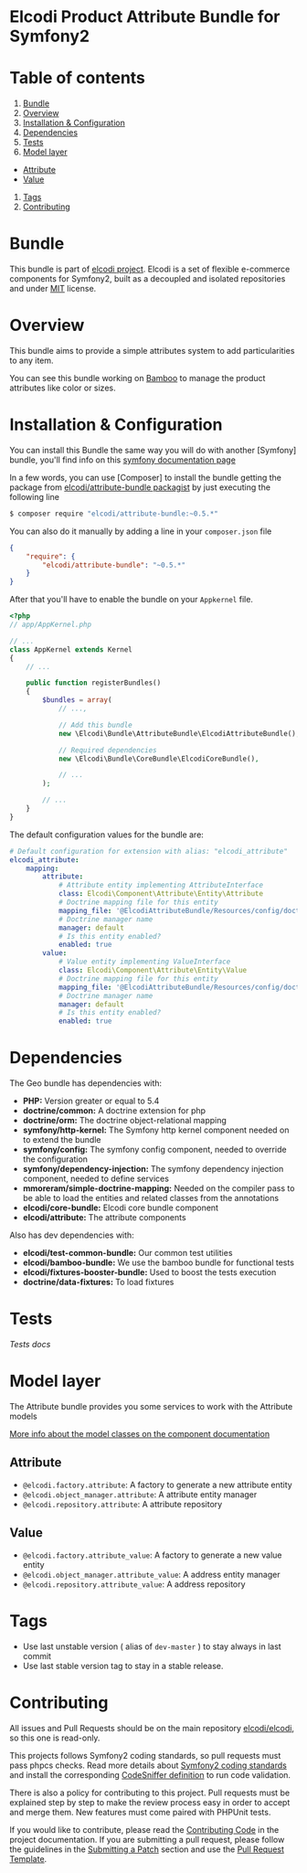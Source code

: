 Elcodi Product Attribute Bundle for Symfony2
============================================

# Table of contents

1. [Bundle](#bundle)
1. [Overview](#overview)
1. [Installation & Configuration](#installation-configuration)
1. [Dependencies](#dependencies)
1. [Tests](#tests)
1. [Model layer](#model-layer)
  * [Attribute](#attribute)
  * [Value](#value)
1. [Tags](#tags)
1. [Contributing](#contributing)

# Bundle

This bundle is part of [elcodi project](https://github.com/elcodi).
Elcodi is a set of flexible e-commerce components for Symfony2, built as a
decoupled and isolated repositories and under
[MIT](http://opensource.org/licenses/MIT) license.

# Overview

This bundle aims to provide a simple attributes system to add particularities
to any item.

You can see this bundle working on [Bamboo] to manage the product attributes
like color or sizes.

# Installation & Configuration

You can install this Bundle the same way you will do with another [Symfony]
bundle, you'll find info on this [symfony documentation page][4]

In a few words, you can use [Composer] to install the bundle getting the package
from
[elcodi/attribute-bundle packagist](https://packagist.org/packages/elcodi/attribute-bundle)
by just executing the following line

``` bash
$ composer require "elcodi/attribute-bundle:~0.5.*"
```

You can also do it manually by adding a line in your `composer.json` file

``` json
{
    "require": {
        "elcodi/attribute-bundle": "~0.5.*"
    }
}

```

After that you'll have to enable the bundle on your `Appkernel` file.

``` php
<?php
// app/AppKernel.php

// ...
class AppKernel extends Kernel
{
    // ...

    public function registerBundles()
    {
        $bundles = array(
            // ...,

            // Add this bundle
            new \Elcodi\Bundle\AttributeBundle\ElcodiAttributeBundle(),

            // Required dependencies
            new \Elcodi\Bundle\CoreBundle\ElcodiCoreBundle(),

            // ...
        );

        // ...
    }
}
```

The default configuration values for the bundle are:

```yaml
# Default configuration for extension with alias: "elcodi_attribute"
elcodi_attribute:
    mapping:
        attribute:
            # Attribute entity implementing AttributeInterface
            class: Elcodi\Component\Attribute\Entity\Attribute
            # Doctrine mapping file for this entity
            mapping_file: '@ElcodiAttributeBundle/Resources/config/doctrine/Attribute.orm.yml'
            # Doctrine manager name
            manager: default
            # Is this entity enabled?
            enabled: true
        value:
            # Value entity implementing ValueInterface
            class: Elcodi\Component\Attribute\Entity\Value
            # Doctrine mapping file for this entity
            mapping_file: '@ElcodiAttributeBundle/Resources/config/doctrine/Value.orm.yml'
            # Doctrine manager name
            manager: default
            # Is this entity enabled?
            enabled: true
```

# Dependencies

The Geo bundle has dependencies with:
- **PHP:** Version greater or equal to 5.4
- **doctrine/common:** A doctrine extension for php
- **doctrine/orm:** The doctrine object-relational mapping
- **symfony/http-kernel:** The Symfony http kernel component needed on to
extend the bundle
- **symfony/config:** The symfony config component, needed to override the
configuration
- **symfony/dependency-injection:** The symfony dependency injection component,
needed to define services
- **mmoreram/simple-doctrine-mapping:** Needed on the compiler pass to be able
to load the entities and related classes from the annotations
- **elcodi/core-bundle:** Elcodi core bundle component
- **elcodi/attribute:** The attribute components

Also has dev dependencies with:
- **elcodi/test-common-bundle:** Our common test utilities
- **elcodi/bamboo-bundle:** We use the bamboo bundle for functional tests
- **elcodi/fixtures-booster-bundle:** Used to boost the tests execution
- **doctrine/data-fixtures:** To load fixtures

# Tests

*Tests docs*

# Model layer

The Attribute bundle provides you some services to work with the Attribute
models

[More info about the model classes on the component documentation](https://github.com/elcodi/Attribute/blob/master/README.md#model-layer)

## Attribute
- `@elcodi.factory.attribute`: A factory to generate a new attribute entity
- `@elcodi.object_manager.attribute`: A attribute entity manager
- `@elcodi.repository.attribute`: A attribute repository

## Value
- `@elcodi.factory.attribute_value`: A factory to generate a new value entity
- `@elcodi.object_manager.attribute_value`: A address entity manager
- `@elcodi.repository.attribute_value`: A address repository

# Tags

* Use last unstable version ( alias of `dev-master` ) to stay always in last commit
* Use last stable version tag to stay in a stable release.

# Contributing

All issues and Pull Requests should be on the main repository
[elcodi/elcodi](https://github.com/elcodi/elcodi), so this one is read-only.

This projects follows Symfony2 coding standards, so pull requests must pass phpcs
checks. Read more details about
[Symfony2 coding standards](http://symfony.com/doc/current/contributing/code/standards.html)
and install the corresponding [CodeSniffer definition](https://github.com/escapestudios/Symfony2-coding-standard)
to run code validation.

There is also a policy for contributing to this project. Pull requests must
be explained step by step to make the review process easy in order to
accept and merge them. New features must come paired with PHPUnit tests.

If you would like to contribute, please read the [Contributing Code][1] in the project
documentation. If you are submitting a pull request, please follow the guidelines
in the [Submitting a Patch][2] section and use the [Pull Request Template][3].

[1]: http://symfony.com/doc/current/contributing/code/index.html
[2]: http://symfony.com/doc/current/contributing/code/patches.html#check-list
[3]: http://symfony.com/doc/current/contributing/code/patches.html#make-a-pull-request
[4]: http://symfony.com/doc/current/cookbook/bundles/installation.html
[Bamboo]: https://github.com/elcodi/bamboo

